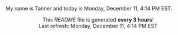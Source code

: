 My name is Tanner and today is Monday, December 11, 4:14 PM EST.

<p align="center">This <i>README</i> file is generated <b>every 3 hours</b>!</br>Last refresh: Monday, December 11, 4:14 PM EST<br /></p>
